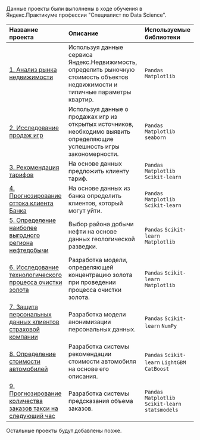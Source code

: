 Данные проекты были выполнены в ходе обучения в Яндекс.Практикуме профессии "Специалист по Data Science".

| Название проекта | Описание | Используемые библиотеки | 
| :---------------------- | :---------------------- | :---------------------- |
| [1. Анализ рынка недвижимости](realty_spb) | Используя данные сервиса Яндекс.Недвижимость, определить рыночную стоимость объектов недвижимости и типичные параметры квартир. | `Pandas` `Matplotlib` |
| [2. Исследование продаж игр](games_research) |Используя данные о продажах игр из открытых источников, необходимо выявить определяющие успешность игры закономерности.| `Pandas` `Matplotlib` `seaborn`|
| [3. Рекомендация тарифов](phone_tariffs) | На основе данных предложить клиенту тариф. | `Pandas` `Matplotlib` `Scikit-learn` |
| [4. Прогнозирование оттока клиента Банка](bank_clients) |На основе данных из банка определить клиентов, который могут уйти.| `Pandas` `Matplotlib` `Scikit-learn` |
| [5. Определение наиболее выгодного региона нефтедобычи](oil_wells) | Выбор района добычи нефти на основе данных геологической разведки. | `Pandas`  `Scikit-learn`  `Matplotlib` |
| [6. Исследование технологического процесса очистки золота](gold_refining) | Разработка модели, определяющей концентрацию золота при проведении процесса очистки золота. | `Pandas`  `Scikit-learn`  `Matplotlib` |
| [7. Защита персональных данных клиентов страховой компании](insurance) |Разработка модели анонимизации персональных данных.| `Pandas`  `Scikit-learn` `NumPy` |
| [8. Определение стоимости автомобилей](car_prices) | Разработка системы рекомендации стоимости автомобиля на основе его описания.| `Pandas`  `Scikit-learn`  `LightGBM`  `CatBoost` |
| [9. Прогнозирование количества заказов такси на следующий час](taxi_orders) |Разработка системы предсказания объема заказов.| `Pandas` `Matplotlib` `Scikit-learn` `statsmodels`|

Остальные проекты будут добавлены позже.
